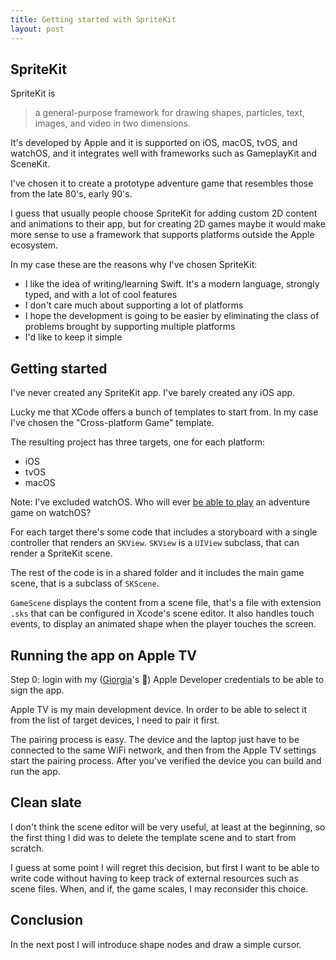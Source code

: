 ```yaml
---
title: Getting started with SpriteKit
layout: post
---
```


## SpriteKit

SpriteKit is

> a general-purpose framework for drawing shapes, particles, text, images, and
> video in two dimensions.

It's developed by Apple and it is supported on iOS, macOS, tvOS, and watchOS,
and it integrates well with frameworks such as GameplayKit and SceneKit.

I've chosen it to create a prototype adventure game that resembles those from
the late 80's, early 90's.

I guess that usually people choose SpriteKit for adding custom 2D content and
animations to their app, but for creating 2D games maybe it would make more
sense to use a framework that supports platforms outside the Apple ecosystem.

In my case these are the reasons why I've chosen SpriteKit:

* I like the idea of writing/learning Swift. It's a modern language, strongly
  typed, and with a lot of cool features
* I don't care much about supporting a lot of platforms
* I hope the development is going to be easier by eliminating the class of
  problems brought by supporting multiple platforms
* I'd like to keep it simple

## Getting started

I've never created any SpriteKit app. I've barely created any iOS app.

Lucky me that XCode offers a bunch of templates to start from. In my case I've
chosen the "Cross-platform Game" template.

The resulting project has three targets, one for each platform:

* iOS
* tvOS
* macOS

Note: I've excluded watchOS. Who will ever [be able to
play](https://twitter.com/grumpygamer/status/880182522528710662) an adventure
game on watchOS?

For each target there's some code that includes a storyboard with a single
controller that renders an `SKView`. `SKView` is a `UIView` subclass, that can
render a SpriteKit scene.

The rest of the code is in a shared folder and it includes the main game scene,
that is a subclass of `SKScene`.

`GameScene` displays the content from a scene file, that's a file with extension
`.sks` that can be configured in Xcode's scene editor. It also handles touch
events, to display an animated shape when the player touches the screen.

## Running the app on Apple TV

Step 0: login with my ([Giorgia](http://giorgia.curlybrackets.it)'s 🙂) Apple
Developer credentials to be able to sign the app.

Apple TV is my main development device. In order to be able to select it from
the list of target devices, I need to pair it first.

The pairing process is easy. The device and the laptop just have to be connected
to the same WiFi network, and then from the Apple TV settings start the pairing
process. After you've verified the device you can build and run the app.

## Clean slate

I don't think the scene editor will be very useful, at least at the beginning,
so the first thing I did was to delete the template scene and to start from
scratch.

I guess at some point I will regret this decision, but first I want to be able
to write code without having to keep track of external resources such as scene
files. When, and if, the game scales, I may reconsider this choice.

## Conclusion

In the next post I will introduce shape nodes and draw a simple cursor.
